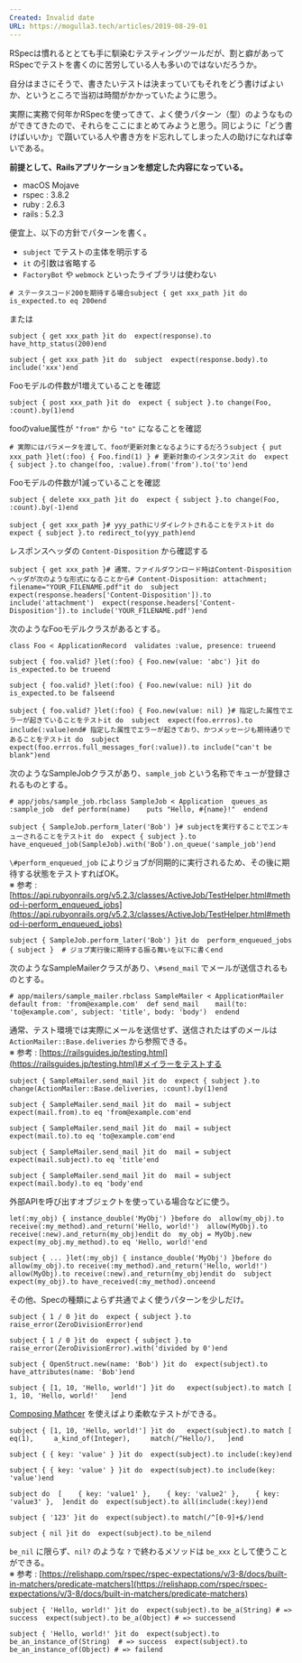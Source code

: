 ```yaml
---
Created: Invalid date
URL: https://mogulla3.tech/articles/2019-08-29-01
---
```

RSpecは慣れるととても手に馴染むテスティングツールだが、割と癖があってRSpecでテストを書くのに苦労している人も多いのではないだろうか。

自分はまさにそうで、書きたいテストは決まっていてもそれをどう書けばよいか、というところで当初は時間がかかっていたように思う。

実際に実務で何年かRSpecを使ってきて、よく使うパターン（型）のようなものができてきたので、それらをここにまとめてみようと思う。同じように「どう書けばいいか」で躓いている人や書き方をド忘れしてしまった人の助けになれば幸いである。

**前提として、Railsアプリケーションを想定した内容になっている。**

- macOS Mojave
- rspec : 3.8.2
- ruby : 2.6.3
- rails : 5.2.3

便宜上、以下の方針でパターンを書く。

- `subject` でテストの主体を明示する
- `it` の引数は省略する
- `FactoryBot` や `webmock` といったライブラリは使わない

```
# ステータスコード200を期待する場合subject { get xxx_path }it do  is_expected.to eq 200end
```

または

```
subject { get xxx_path }it do  expect(response).to have_http_status(200)end
```

```
subject { get xxx_path }it do  subject  expect(response.body).to include('xxx')end
```

Fooモデルの件数が1増えていることを確認

```
subject { post xxx_path }it do  expect { subject }.to change(Foo, :count).by(1)end
```

fooのvalue属性が `"from"` から `"to"` になることを確認

```
# 実際にはパラメータを渡して、fooが更新対象となるようにするだろうsubject { put xxx_path }let(:foo) { Foo.find(1) } # 更新対象のインスタンスit do  expect { subject }.to change(foo, :value).from('from').to('to')end
```

Fooモデルの件数が1減っていることを確認

```
subject { delete xxx_path }it do  expect { subject }.to change(Foo, :count).by(-1)end
```

```
subject { get xxx_path }# yyy_pathにリダイレクトされることをテストit do  expect { subject }.to redirect_to(yyy_path)end
```

レスポンスヘッダの `Content-Disposition` から確認する

```
subject { get xxx_path }# 通常、ファイルダウンロード時はContent-Dispositionヘッダが次のような形式になることから# Content-Disposition: attachment; filename="YOUR_FILENAME.pdf"it do  subject  expect(response.headers['Content-Disposition']).to include('attachment')  expect(response.headers['Content-Disposition']).to include('YOUR_FILENAME.pdf')end
```

次のようなFooモデルクラスがあるとする。

```
class Foo < ApplicationRecord  validates :value, presence: trueend
```

```
subject { foo.valid? }let(:foo) { Foo.new(value: 'abc') }it do  is_expected.to be trueend
```

```
subject { foo.valid? }let(:foo) { Foo.new(value: nil) }it do  is_expected.to be falseend
```

```
subject { foo.valid? }let(:foo) { Foo.new(value: nil) }# 指定した属性でエラーが起きていることをテストit do  subject  expect(foo.errros).to include(:value)end# 指定した属性でエラーが起きており、かつメッセージも期待通りであることをテストit do  subject  expect(foo.errros.full_messages_for(:value)).to include("can't be blank")end
```

次のようなSampleJobクラスがあり、`sample_job` という名称でキューが登録されるものとする。

```
# app/jobs/sample_job.rbclass SampleJob < Application  queues_as :sample_job  def perform(name)    puts "Hello, #{name}!"  endend
```

```
subject { SampleJob.perform_later('Bob') }# subjectを実行することでエンキューされることをテストit do  expect { subject }.to have_enqueued_job(SampleJob).with('Bob').on_queue('sample_job')end
```

`\#perform_enqueued_job` によりジョブが同期的に実行されるため、その後に期待する状態をテストすればOK。  
※ 参考 : [https://api.rubyonrails.org/v5.2.3/classes/ActiveJob/TestHelper.html#method-i-perform_enqueued_jobs](https://api.rubyonrails.org/v5.2.3/classes/ActiveJob/TestHelper.html#method-i-perform_enqueued_jobs)

```
subject { SampleJob.perform_later('Bob') }it do  perform_enqueued_jobs { subject }  # ジョブ実行後に期待する振る舞いを以下に書くend
```

次のようなSampleMailerクラスがあり、`\#send_mail` でメールが送信されるものとする。

```
# app/mailers/sample_mailer.rbclass SampleMailer < ApplicationMailer  default from: 'from@example.com'  def send_mail    mail(to: 'to@example.com', subject: 'title', body: 'body')  endend
```

通常、テスト環境では実際にメールを送信せず、送信されたはずのメールは `ActionMailer::Base.deliveries` から参照できる。  
※ 参考 : [https://railsguides.jp/testing.html](https://railsguides.jp/testing.html)#メイラーをテストする

```
subject { SampleMailer.send_mail }it do  expect { subject }.to change(ActionMailer::Base.deliveries, :count).by(1)end
```

```
subject { SampleMailer.send_mail }it do  mail = subject  expect(mail.from).to eq 'from@example.com'end
```

```
subject { SampleMailer.send_mail }it do  mail = subject  expect(mail.to).to eq 'to@example.com'end
```

```
subject { SampleMailer.send_mail }it do  mail = subject  expect(mail.subject).to eq 'title'end
```

```
subject { SampleMailer.send_mail }it do  mail = subject  expect(mail.body).to eq 'body'end
```

外部APIを呼び出すオブジェクトを使っている場合などに使う。

```
let(:my_obj) { instance_double('MyObj') }before do  allow(my_obj).to receive(:my_method).and_return('Hello, world!')  allow(MyObj).to receive(:new).and_return(my_obj)endit do  my_obj = MyObj.new  expect(my_obj.my_method).to eq 'Hello, world!'end
```

```
subject { ... }let(:my_obj) { instance_double('MyObj') }before do  allow(my_obj).to receive(:my_method).and_return('Hello, world!')  allow(MyObj).to receive(:new).and_return(my_obj)endit do  subject  expect(my_obj).to have_received(:my_method).onceend
```

その他、Specの種類によらず共通でよく使うパターンを少しだけ。

```
subject { 1 / 0 }it do  expect { subject }.to raise_error(ZeroDivisionError)end
```

```
subject { 1 / 0 }it do  expect { subject }.to raise_error(ZeroDivisionError).with('divided by 0')end
```

```
subject { OpenStruct.new(name: 'Bob') }it do  expect(subject).to have_attributes(name: 'Bob')end
```

```
subject { [1, 10, 'Hello, world!'] }it do   expect(subject).to match [     1, 10, 'Hello, world!'   ]end
```

[Composing Mathcer](https://relishapp.com/rspec/rspec-expectations/v/3-8/docs/composing-matchers) を使えばより柔軟なテストができる。

```
subject { [1, 10, 'Hello, world!'] }it do   expect(subject).to match [     eq(1),     a_kind_of(Integer),     match(/^Hello/),   ]end
```

```
subject { { key: 'value' } }it do  expect(subject).to include(:key)end
```

```
subject { { key: 'value' } }it do  expect(subject).to include(key: 'value')end
```

```
subject do  [    { key: 'value1' },    { key: 'value2' },    { key: 'value3' },  ]endit do  expect(subject).to all(include(:key))end
```

```
subject { '123' }it do  expect(subject).to match(/^[0-9]+$/)end
```

```
subject { nil }it do  expect(subject).to be_nilend
```

`be_nil` に限らず、`nil?` のような `?` で終わるメソッドは `be_xxx` として使うことができる。  
※ 参考 : [https://relishapp.com/rspec/rspec-expectations/v/3-8/docs/built-in-matchers/predicate-matchers](https://relishapp.com/rspec/rspec-expectations/v/3-8/docs/built-in-matchers/predicate-matchers)

```
subject { 'Hello, world!' }it do  expect(subject).to be_a(String) # => success  expect(subject).to be_a(Object) # => successend
```

```
subject { 'Hello, world!' }it do  expect(subject).to be_an_instance_of(String)  # => success  expect(subject).to be_an_instance_of(Object) # => failend
```